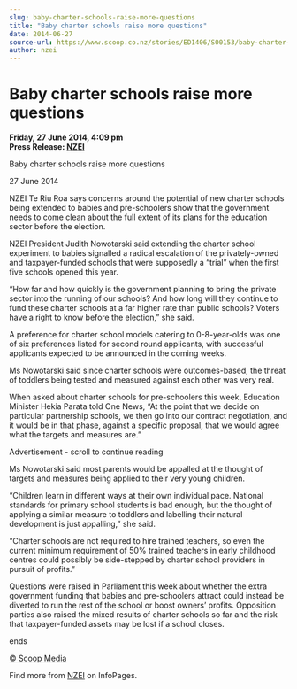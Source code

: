 ```yaml
---
slug: baby-charter-schools-raise-more-questions
title: "Baby charter schools raise more questions"
date: 2014-06-27
source-url: https://www.scoop.co.nz/stories/ED1406/S00153/baby-charter-schools-raise-more-questions.htm
author: nzei
---
```

Baby charter schools raise more questions
=========================================

**Friday, 27 June 2014, 4:09 pm**  
**Press Release: [NZEI](https://info.scoop.co.nz/NZEI)**

Baby charter schools raise more questions

27 June 2014

NZEI Te Riu Roa says concerns around the potential of new charter schools being extended to babies and pre-schoolers show that the government needs to come clean about the full extent of its plans for the education sector before the election.

NZEI President Judith Nowotarski said extending the charter school experiment to babies signalled a radical escalation of the privately-owned and taxpayer-funded schools that were supposedly a “trial” when the first five schools opened this year.

“How far and how quickly is the government planning to bring the private sector into the running of our schools? And how long will they continue to fund these charter schools at a far higher rate than public schools? Voters have a right to know before the election,” she said.

A preference for charter school models catering to 0-8-year-olds was one of six preferences listed for second round applicants, with successful applicants expected to be announced in the coming weeks.

Ms Nowotarski said since charter schools were outcomes-based, the threat of toddlers being tested and measured against each other was very real.

When asked about charter schools for pre-schoolers this week, Education Minister Hekia Parata told One News, “At the point that we decide on particular partnership schools, we then go into our contract negotiation, and it would be in that phase, against a specific proposal, that we would agree what the targets and measures are.”

Advertisement - scroll to continue reading





Ms Nowotarski said most parents would be appalled at the thought of targets and measures being applied to their very young children.

“Children learn in different ways at their own individual pace. National standards for primary school students is bad enough, but the thought of applying a similar measure to toddlers and labelling their natural development is just appalling,” she said.

“Charter schools are not required to hire trained teachers, so even the current minimum requirement of 50% trained teachers in early childhood centres could possibly be side-stepped by charter school providers in pursuit of profits.”

Questions were raised in Parliament this week about whether the extra government funding that babies and pre-schoolers attract could instead be diverted to run the rest of the school or boost owners’ profits. Opposition parties also raised the mixed results of charter schools so far and the risk that taxpayer-funded assets may be lost if a school closes.

ends

[© Scoop Media](http://www.scoop.co.nz/about/terms.html)

Find more from [NZEI](https://info.scoop.co.nz/NZEI) on InfoPages.